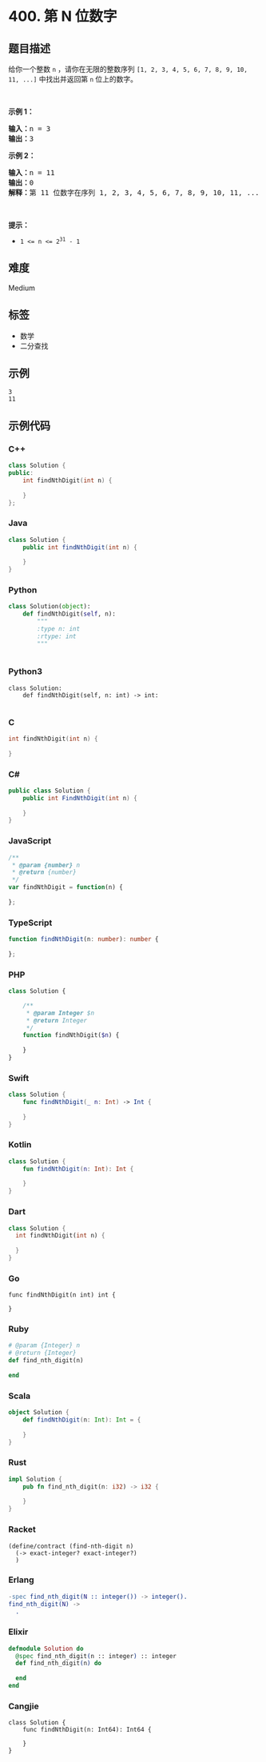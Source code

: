 # 400. 第 N 位数字

## 题目描述

<p>给你一个整数 <code>n</code> ，请你在无限的整数序列&nbsp;<code>[1, 2, 3, 4, 5, 6, 7, 8, 9, 10, 11, ...]</code> 中找出并返回第&nbsp;<code>n</code><em> </em>位上的数字。</p>

<p>&nbsp;</p>

<p><strong>示例 1：</strong></p>

<pre>
<strong>输入：</strong>n = 3
<strong>输出：</strong>3
</pre>

<p><strong>示例 2：</strong></p>

<pre>
<strong>输入：</strong>n = 11
<strong>输出：</strong>0
<strong>解释：</strong>第 11 位数字在序列 1, 2, 3, 4, 5, 6, 7, 8, 9, 10, 11, ... 里是 <strong>0 </strong>，它是 10 的一部分。
</pre>

<p>&nbsp;</p>

<p><strong>提示：</strong></p>

<ul>
	<li><code>1 &lt;= n &lt;= 2<sup>31</sup> - 1</code></li>
</ul>


## 难度

Medium

## 标签

- 数学
- 二分查找

## 示例

```
3
11
```

## 示例代码

### C++

```cpp
class Solution {
public:
    int findNthDigit(int n) {
        
    }
};
```

### Java

```java
class Solution {
    public int findNthDigit(int n) {
        
    }
}
```

### Python

```python
class Solution(object):
    def findNthDigit(self, n):
        """
        :type n: int
        :rtype: int
        """
        
```

### Python3

```python3
class Solution:
    def findNthDigit(self, n: int) -> int:
        
```

### C

```c
int findNthDigit(int n) {
    
}
```

### C#

```csharp
public class Solution {
    public int FindNthDigit(int n) {
        
    }
}
```

### JavaScript

```javascript
/**
 * @param {number} n
 * @return {number}
 */
var findNthDigit = function(n) {
    
};
```

### TypeScript

```typescript
function findNthDigit(n: number): number {
    
};
```

### PHP

```php
class Solution {

    /**
     * @param Integer $n
     * @return Integer
     */
    function findNthDigit($n) {
        
    }
}
```

### Swift

```swift
class Solution {
    func findNthDigit(_ n: Int) -> Int {
        
    }
}
```

### Kotlin

```kotlin
class Solution {
    fun findNthDigit(n: Int): Int {
        
    }
}
```

### Dart

```dart
class Solution {
  int findNthDigit(int n) {
    
  }
}
```

### Go

```golang
func findNthDigit(n int) int {
    
}
```

### Ruby

```ruby
# @param {Integer} n
# @return {Integer}
def find_nth_digit(n)
    
end
```

### Scala

```scala
object Solution {
    def findNthDigit(n: Int): Int = {
        
    }
}
```

### Rust

```rust
impl Solution {
    pub fn find_nth_digit(n: i32) -> i32 {
        
    }
}
```

### Racket

```racket
(define/contract (find-nth-digit n)
  (-> exact-integer? exact-integer?)
  )
```

### Erlang

```erlang
-spec find_nth_digit(N :: integer()) -> integer().
find_nth_digit(N) ->
  .
```

### Elixir

```elixir
defmodule Solution do
  @spec find_nth_digit(n :: integer) :: integer
  def find_nth_digit(n) do
    
  end
end
```

### Cangjie

```cangjie
class Solution {
    func findNthDigit(n: Int64): Int64 {

    }
}
```

